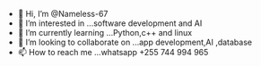 - 👋 Hi, I’m @Nameless-67
- 👀 I’m interested in ...software development and AI 
- 🌱 I’m currently learning ...Python,c++ and linux 
- 💞️ I’m looking to collaborate on ...app development,AI ,database 
- 📫 How to reach me ...whatsapp +255 744 994 965

<!---
Nameless-67/Nameless-67 is a ✨ special ✨ repository because its `README.md` (this file) appears on your GitHub profile.
You can click the Preview link to take a look at your changes.
--->
